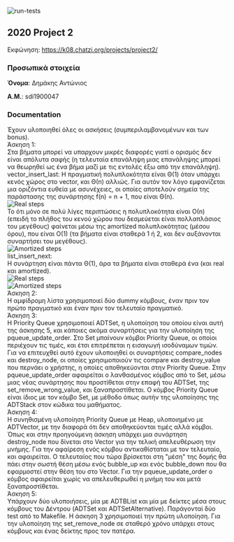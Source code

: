 ![run-tests](../../workflows/run-tests/badge.svg)

## 2020 Project 2

Εκφώνηση: https://k08.chatzi.org/projects/project2/


### Προσωπικά στοιχεία

__Όνομα__: Δημάκης Αντώνιος

__Α.Μ.__: sdi1900047


### Documentation

Έχουν υλοποιηθεί όλες οι ασκήσεις (συμπεριλαμβανομένων και των bonus).<br>
Άσκηση 1:<br>
Στα βήματα μπορεί να υπαρχουν μικρές διαφορές γιατί ο ορισμός δεν είναι απόλυτα σαφής (η τελευταία επανάληψη μιας επανάληψης μπορεί να θεωρηθεί ως ένα βήμα μαζί με τις εντολές έξω από την επανάληψη).<br>
vector_insert_last:
Η πραγματική πολυπλοκότητα είναι Θ(1) όταν υπάρχει κενός χώρος στο vector, και Θ(n) αλλιώς. Για αυτόν τον λόγο εμφανίζεται μια οριζόντια ευθεία με ασυνέχειες, οι οποίες αποτελούν σημεία της παράστασης της συνάρτησης f(n) = n + 1, που είναι Θ(n).<br>
![Real steps](https://github.com/chatziko-k08/2020-project-2-andhmak/tree/master/images/real.png)<br>
Το ότι μόνο σε πολύ λίγες περιπτώσεις η πολυπλοκότητα είναι Ο(n) (επειδή το πλήθος του κενού χώρου που δεσμεύεται είναι πολλαπλάσιος του μεγέθους) φαίνεται μέσω της amortized πολυπλοκότητας (μέσου όρου), που είναι Ο(1) (τα βήματα είναι σταθερά 1 ή 2, και δεν αυξάνονται συναρτήσει του μεγέθους).<br>
![Amortized steps](https://github.com/chatziko-k08/2020-project-2-andhmak/tree/master/images/amort.png)<br>
list_insert_next:<br>
Η συνάρτηση είναι πάντα Θ(1), άρα τα βήματα είναι σταθερά ένα (και real και amortized).<br>
![Real steps](https://github.com/chatziko-k08/2020-project-2-andhmak/tree/master/images/real_list.png)<br>
![Amortized steps](https://github.com/chatziko-k08/2020-project-2-andhmak/tree/master/images/amortized_list.png)<br>
Άσκηση 2:<br>
Η αμφίδρομη λίστα χρησιμοποιεί δύο dummy κόμβους, έναν πριν τον πρώτο πραγματικό και έναν πριν τον τελευταίο πραγματικό.<br>
Άσκηση 3:<br>
Η Priority Queue χρησιμοποιεί ADTSet, η υλοποίηση του οποίου είναι αυτή της άσκησης 5, και κάποιες ακόμα συναρτήσεις για την υλοποίηση της pqueue_update_order. Στο Set μπαίνουν κόμβοι Priority Queue, οι οποίοι περιέχουν τις τιμές, και έτσι επιτρέπεται η εισαγωγή ισοδύναμων τιμών. Για να επιτευχθεί αυτό έχουν υλοποιηθεί οι συναρτήσεις compare_nodes και destroy_node, οι οποίες χρησιμοποιούν τις compare και destroy_value που περνάει ο χρήστης, η οποίες αποθηκεύονται στην Priority Queue. Στην pqueue_update_order αφαιρείται ο λανθασμένος κόμβος από το Set, μέσω μιας νέας συνάρτησης που προστίθεται στην επαφή του ADTSet, της set_remove_wrong_value, και ξαναπροστίθεται. Ο κόμβος Priority Queue είναι ίδιος με τον κόμβο Set, με μέθοδο όπως αυτήν της υλοποίησης της ADTStack στον κώδικα του μαθήματος.<br>
Άσκηση 4:<br>
Η συνηθισμένη υλοποίηση Priority Queue με Heap, υλοποιημένο με ADTVector, με την διαφορά ότι δεν αποθηκεύονται τιμές αλλά κόμβοι. Όπως και στην προηγούμενη άσκηση υπάρχει μια συνάρτηση destroy_node που δίνεται στο Vector για την τελική απελευθέρωση την μνήμης. Για την αφαίρεση ενός κόμβου αντικαθίσταται με τον τελευταίο, και αφαιρείται. Ο τελευταίος που τώρα βρίσκεται στη "μέση" της δομής θα πάει στην σωστή θέση μέσω ενός bubble_up και ενός bubble_down που θα εφαρμοστεί στην θέση του στο Vector. Για την pqueue_update_order ο κόμβος αφαιρείται χωρίς να απελευθερωθεί η μνήμη του και μετά ξαναπροστίθεται.<br>
Άσκηση 5:<br>
Υπάρχουν δύο υλοποιήσεις, μία με ADTBList και μία με δείκτες μέσα στους κόμβους του Δέντρου (ADTSet και ADTSetAlternative). Παράγονταί δύο test από το Makefile. Η άσκηση 3 χρησιμοποιεί την πρώτη υλοποίηση. Για την υλοποίηση της set_remove_node σε σταθερό χρόνο υπάρχει στους κόμβους και ένας δείκτης προς τον πατέρα.<br>